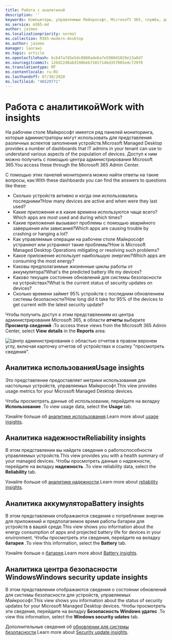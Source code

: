 ```yaml
---
title: Работа с аналитикой
description: ''
keywords: Компьютеры, управляемые Майкрософт, Microsoft 365, служба, документация
ms.service: m365-md
author: jaimeo
ms.localizationpriority: normal
ms.collection: M365-modern-desktop
ms.author: jaimeo
manager: laurawi
ms.topic: article
ms.openlocfilehash: bcb47a7d5e5dc0880ade6a7e5900d1019e13a8d7
ms.sourcegitcommit: 126d22d8abd190beb7101f14bd357005e4c729f0
ms.translationtype: MT
ms.contentlocale: ru-RU
ms.lasthandoff: 07/30/2020
ms.locfileid: "46529771"
---
```

# <a name="work-with-insights"></a><span data-ttu-id="6e47e-103">Работа с аналитикой</span><span class="sxs-lookup"><span data-stu-id="6e47e-103">Work with insights</span></span>

<span data-ttu-id="6e47e-104">На рабочем столе Майкрософт имеется ряд панелей мониторинга, которые администраторы могут использовать для представления различных аспектов заполнения устройств.</span><span class="sxs-lookup"><span data-stu-id="6e47e-104">Microsoft Managed Desktop provides a number of dashboards that IT admins in your tenant can use to understand various aspects of the population of devices.</span></span> <span data-ttu-id="6e47e-105">Доступ к ним можно получить с помощью центра администрирования Microsoft 365.</span><span class="sxs-lookup"><span data-stu-id="6e47e-105">You access these through the Microsoft 365 Admin Center.</span></span>

<span data-ttu-id="6e47e-106">С помощью этих панелей мониторинга можно найти ответы на такие вопросы, как:</span><span class="sxs-lookup"><span data-stu-id="6e47e-106">With these dashboards you can find the answers to questions like these:</span></span>

- <span data-ttu-id="6e47e-107">Сколько устройств активно и когда они использовались последними?</span><span class="sxs-lookup"><span data-stu-id="6e47e-107">How many devices are active and when were they last used?</span></span>
- <span data-ttu-id="6e47e-108">Какие приложения и в какие времена используются чаще всего?</span><span class="sxs-lookup"><span data-stu-id="6e47e-108">Which apps are most used and during which times?</span></span>
- <span data-ttu-id="6e47e-109">Какие приложения вызывают проблемы с помощью аварийного завершения или зависания?</span><span class="sxs-lookup"><span data-stu-id="6e47e-109">Which apps are causing trouble by crashing or hanging a lot?</span></span>
- <span data-ttu-id="6e47e-110">Как управляемые операции на рабочем столе Майкрософт устраняют или устраняют такие проблемы?</span><span class="sxs-lookup"><span data-stu-id="6e47e-110">How is Microsoft Managed Desktop Operations mitigating or resolving such problems?</span></span>
- <span data-ttu-id="6e47e-111">Какое приложение использует наибольшую энергию?</span><span class="sxs-lookup"><span data-stu-id="6e47e-111">Which apps are consuming the most energy?</span></span>
- <span data-ttu-id="6e47e-112">Каковы предполагаемые жизненные циклы работы от аккумулятора?</span><span class="sxs-lookup"><span data-stu-id="6e47e-112">What's the predicted battery life my devices?</span></span>
- <span data-ttu-id="6e47e-113">Каково текущее состояние обновлений для системы безопасности на устройствах?</span><span class="sxs-lookup"><span data-stu-id="6e47e-113">What is the current status of security updates on devices?</span></span>
- <span data-ttu-id="6e47e-114">Сколько времени займет 95% устройств с последним обновлением системы безопасности?</span><span class="sxs-lookup"><span data-stu-id="6e47e-114">How long did it take for 95% of the devices to get current with the latest security update?</span></span>

<span data-ttu-id="6e47e-115">Чтобы получить доступ к этим представлениям из центра администрирования Microsoft 365, в области **отчеты** выберите **Просмотр сведений** :</span><span class="sxs-lookup"><span data-stu-id="6e47e-115">To access these views from the Microsoft 365 Admin Center, select **View details** in the **Reports** area:</span></span>

![Центр администрирования с областью отчетов в правом верхнем углу, включая карточку отчетов об устройствах и ссылку "просмотреть сведения".](../../media/insights_overview.png)



## <a name="usage-insights"></a><span data-ttu-id="6e47e-117">Аналитика использования</span><span class="sxs-lookup"><span data-stu-id="6e47e-117">Usage insights</span></span>
<span data-ttu-id="6e47e-118">Это представление предоставляет метрики использования для настольных устройств, управляемых Майкрософт.</span><span class="sxs-lookup"><span data-stu-id="6e47e-118">This view provides usage metrics for your Microsoft Managed Desktop devices.</span></span> 

<span data-ttu-id="6e47e-119">Чтобы просмотреть данные об использовании, перейдите на вкладку **Использование** .</span><span class="sxs-lookup"><span data-stu-id="6e47e-119">To view usage data, select the **Usage** tab.</span></span>

<span data-ttu-id="6e47e-120">Узнайте больше об [аналитике использования](usage-insights.md).</span><span class="sxs-lookup"><span data-stu-id="6e47e-120">Learn more about [usage insights](usage-insights.md).</span></span>

## <a name="reliability-insights"></a><span data-ttu-id="6e47e-121">Аналитика надежности</span><span class="sxs-lookup"><span data-stu-id="6e47e-121">Reliability insights</span></span>
<span data-ttu-id="6e47e-122">В этом представлении вы найдете сведения о работоспособности управляемых устройств.</span><span class="sxs-lookup"><span data-stu-id="6e47e-122">This view provides you with a health summary of your managed devices.</span></span> <span data-ttu-id="6e47e-123">Чтобы просмотреть данные о надежности, перейдите на вкладку **надежность** .</span><span class="sxs-lookup"><span data-stu-id="6e47e-123">To view reliability data, select the **Reliability** tab.</span></span>

<span data-ttu-id="6e47e-124">Узнайте больше об [аналитике надежности](reliability-insights.md).</span><span class="sxs-lookup"><span data-stu-id="6e47e-124">Learn more about [reliability insights](reliability-insights.md).</span></span>

## <a name="battery-insights"></a><span data-ttu-id="6e47e-125">Аналитика аккумулятора</span><span class="sxs-lookup"><span data-stu-id="6e47e-125">Battery insights</span></span>
<span data-ttu-id="6e47e-126">В этом представлении отображаются сведения о потреблении энергии для приложений и предполагаемое время работы батареи для устройств в вашей среде.</span><span class="sxs-lookup"><span data-stu-id="6e47e-126">This view shows you information about the energy consumption of apps and projected battery life for devices in your environment.</span></span> <span data-ttu-id="6e47e-127">Чтобы просмотреть эти сведения, перейдите на вкладку **батарея** .</span><span class="sxs-lookup"><span data-stu-id="6e47e-127">To view this information, select the **Battery** tab.</span></span>

<span data-ttu-id="6e47e-128">Узнайте больше о [батарее](battery-insights.md).</span><span class="sxs-lookup"><span data-stu-id="6e47e-128">Learn more about [Battery insights](battery-insights.md).</span></span>

## <a name="windows-security-update-insights"></a><span data-ttu-id="6e47e-129">Аналитика центра безопасности Windows</span><span class="sxs-lookup"><span data-stu-id="6e47e-129">Windows security update insights</span></span>

<span data-ttu-id="6e47e-130">В этом представлении отображаются сведения о состоянии обновлений для системы безопасности для устройств, управляемых Майкрософт.</span><span class="sxs-lookup"><span data-stu-id="6e47e-130">This view shows you information about the status of security updates for your Microsoft Managed Desktop devices.</span></span> <span data-ttu-id="6e47e-131">Чтобы просмотреть эти сведения, перейдите на вкладку **Безопасность Windows удатес** .</span><span class="sxs-lookup"><span data-stu-id="6e47e-131">To view this information, select the **Windows security udates** tab.</span></span>

<span data-ttu-id="6e47e-132">Дополнительные сведения об [обновлении для системы безопасности](security-update-insights.md).</span><span class="sxs-lookup"><span data-stu-id="6e47e-132">Learn more about [Security update insights](security-update-insights.md).</span></span>
